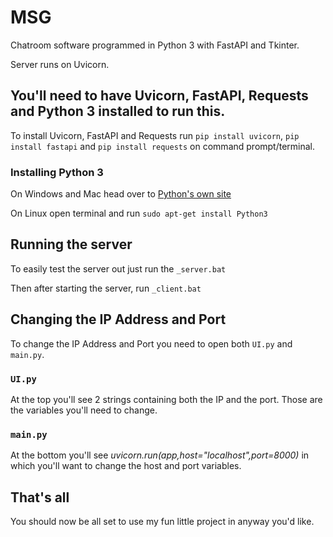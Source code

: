 # MSG
Chatroom software programmed in Python 3 with FastAPI and Tkinter.

Server runs on Uvicorn.

## You'll need to have Uvicorn, FastAPI, Requests and Python 3 installed to run this.
To install Uvicorn, FastAPI and Requests run `pip install uvicorn`, `pip install fastapi` and `pip install requests` on command prompt/terminal.

### Installing Python 3
On Windows and Mac head over to [Python's own site](https://www.python.org/downloads/)

On Linux open terminal and run `sudo apt-get install Python3`

## Running the server
To easily test the server out just run the `_server.bat`

Then after starting the server, run `_client.bat`

## Changing the IP Address and Port
To change the IP Address and Port you need to open both `UI.py` and `main.py`.

### `UI.py`
At the top you'll see 2 strings containing both the IP and the port. Those are the variables you'll need to change.

### `main.py`
At the bottom you'll see _uvicorn.run(app,host="localhost",port=8000)_ in which you'll want to change the host and port variables.

## That's all
You should now be all set to use my fun little project in anyway you'd like.
